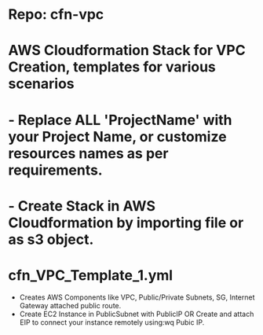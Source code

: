 # Repo: cfn-vpc
# AWS Cloudformation Stack for VPC Creation, templates for various scenarios
# - Replace ALL 'ProjectName' with your Project Name, or customize resources names as per requirements.
# - Create Stack in AWS Cloudformation by importing file or as s3 object.

# cfn_VPC_Template_1.yml
- Creates AWS Components like VPC, Public/Private Subnets, SG, Internet Gateway attached public route.
- Create EC2 Instance in PublicSubnet with PublicIP OR Create and attach EIP to connect your instance remotely using:wq
 Pubic IP.